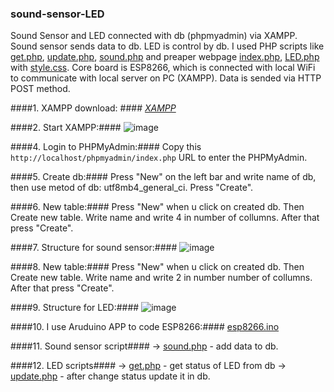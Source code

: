 ### sound-sensor-LED
Sound Sensor and LED connected with db (phpmyadmin) via XAMPP. Sound sensor sends data to db. LED is control by db. I used PHP scripts like [get.php](./get.php), [update.php](./update.php), [sound.php](./sound.php) and preaper webpage [index.php](./index.php), [LED.php](./LED.php) with [style.css](./style.css). Core board is ESP8266, which is connected with local WiFi to communicate with local server on PC (XAMPP). Data is sended via HTTP POST method.

####1. XAMPP download: ####
*[XAMPP](https://www.apachefriends.org/pl/index.html)*

####2. Start XAMPP:####
![image](https://github.com/BeNNeTTcik/sound-sensor-LED/assets/42866234/e98acf87-f9cf-4a61-a265-46753acf8a30)

####4. Login to PHPMyAdmin:####
Copy this ```http://localhost/phpmyadmin/index.php``` URL to enter the PHPMyAdmin.

####5. Create db:####
Press "New" on the left bar and write name of db, then use metod of db: utf8mb4_general_ci. Press "Create".

####6. New table:####
Press "New" when u click on created db. Then Create new table. Write name and write 4 in number of collumns. After that press "Create". 

####7. Structure for sound sensor:####
![image](https://github.com/BeNNeTTcik/sound-sensor-LED/assets/42866234/2ae34207-f6b4-4b70-92e8-f928f1313721)

####8. New table:####
Press "New" when u click on created db. Then Create new table. Write name and write 2 in number number of collumns. After that press "Create". 

####9. Structure for LED:####
![image](https://github.com/BeNNeTTcik/sound-sensor-LED/assets/42866234/8376b60b-7176-4558-a8dc-fdbc2c906b40)

####10. I use Aruduino APP to code ESP8266:#### [esp8266.ino](./esp8266/esp8266.ino)

####11. Sound sensor script#### -> [sound.php](./sound.php) - add data to db.

####12. LED scripts#### -> [get.php](./get.php) - get status of LED from db
                        -> [update.php](./update.php) - after change status update it in db.
